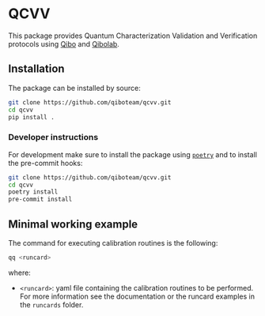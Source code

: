 # QCVV

This package provides Quantum Characterization Validation and Verification protocols using [Qibo](https://github.com/qiboteam/qibo) and [Qibolab](https://github.com/qiboteam/qibolab).

## Installation

The package can be installed by source:
```sh
git clone https://github.com/qiboteam/qcvv.git
cd qcvv
pip install .
```


### Developer instructions
For development make sure to install the package using [`poetry`](https://python-poetry.org/) and to install the pre-commit hooks:
```sh
git clone https://github.com/qiboteam/qcvv.git
cd qcvv
poetry install
pre-commit install
```

## Minimal working example
The command for executing calibration routines is the following:
```sh
qq <runcard>
```
where:
- `<runcard>`: yaml file containing the calibration routines to be performed. For more information see the documentation or the runcard examples in the `runcards` folder.
